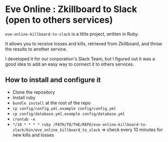 # Eve Online : Zkillboard to Slack (open to others services)

`eve-online-killboard-to-slack` is a little project, written in Ruby.

It allows you to receive losses and kills, retrieved from Zkillboard, and throw the results to another service.

I developed it for our corporation's Slack Team, but I figured out it was a good idea to add an easy way to connect it to others services.

## How to install and configure it

- Clone the repository
- Install ruby
- `bundle install` at the root of the repo
- `cp config/config.yml.example config/config.yml`
- `cp config/database.yml.example config/database.yml`
- `crontab -e`
- `*/10 * * * * ruby /PATH/TO/THE/REPO/eve-online-killboard-to-slack/bin/eve_online_killboard_to_slack` => check every 10 minutes for new kills and losses
